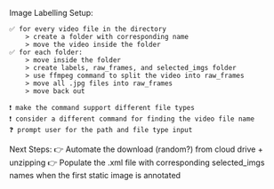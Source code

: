 Image Labelling Setup:
    
    ✅ for every video file in the directory
        > create a folder with corresponding name
        > move the video inside the folder
    ✅ for each folder: 
        > move inside the folder
        > create labels, raw_frames, and selected_imgs folder
        > use ffmpeg command to split the video into raw_frames
        > move all .jpg files into raw_frames
        > move back out
    
    ❗ make the command support different file types
    ❗ consider a different command for finding the video file name
    ❓ prompt user for the path and file type input

Next Steps:
    👉 Automate the download (random?) from cloud drive + unzipping
    👉 Populate the .xml file with corresponding selected_imgs names when the first static image is annotated


    